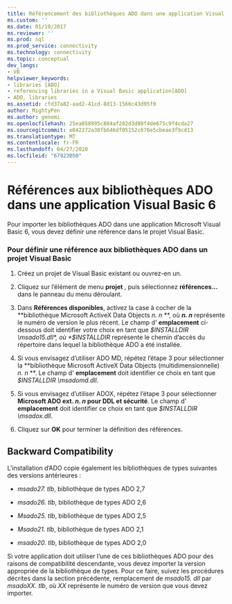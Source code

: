 ```yaml
---
title: Référencement des bibliothèques ADO dans une application Visual Basic 6 | Microsoft Docs
ms.custom: ''
ms.date: 01/19/2017
ms.reviewer: ''
ms.prod: sql
ms.prod_service: connectivity
ms.technology: connectivity
ms.topic: conceptual
dev_langs:
- VB
helpviewer_keywords:
- libraries [ADO]
- referencing libraries in a Visual Basic application[ADO]
- ADO, libraries
ms.assetid: cfd37a82-aad2-41cd-8d13-1566c43d95f0
author: MightyPen
ms.author: genemi
ms.openlocfilehash: 25ea858995c884af202d3d80f4de675c9f4cda27
ms.sourcegitcommit: e042272a38fb646df05152c676e5cbeae3f9cd13
ms.translationtype: MT
ms.contentlocale: fr-FR
ms.lasthandoff: 04/27/2020
ms.locfileid: "67923050"
---
```

# <a name="referencing-the-ado-libraries-in-a-visual-basic-6-application"></a>Références aux bibliothèques ADO dans une application Visual Basic 6
Pour importer les bibliothèques ADO dans une application Microsoft Visual Basic 6, vous devez définir une référence dans le projet Visual Basic.  
  
### <a name="to-set-a-reference-to-the-ado-libraries-in-a-visual-basic-project"></a>Pour définir une référence aux bibliothèques ADO dans un projet Visual Basic  
  
1.  Créez un projet de Visual Basic existant ou ouvrez-en un.  
  
2.  Cliquez sur l’élément de menu **projet** , puis sélectionnez **références...** dans le panneau du menu déroulant.  
  
3.  Dans **Références disponibles**, activez la case à cocher de la **bibliothèque Microsoft ActiveX Data Objects *n. n* **, où ***n. n*** représente le numéro de version le plus récent. Le champ d' **emplacement** ci-dessous doit identifier votre choix en tant que *$INSTALLDIR \msado15.dll*, où *$INSTALLDIR* représente le chemin d’accès du répertoire dans lequel la bibliothèque ADO a été installée.  
  
4.  Si vous envisagez d’utiliser ADO MD, répétez l’étape 3 pour sélectionner la **bibliothèque Microsoft ActiveX Data Objects (multidimensionnelle) *n. n* **. Le champ d' **emplacement** doit identifier ce choix en tant que *$INSTALLDIR \msadomd.dll*.  
  
5.  Si vous envisagez d’utiliser ADOX, répétez l’étape 3 pour sélectionner **Microsoft ADO ext. *n. n* pour DDL et sécurité**. Le champ d' **emplacement** doit identifier ce choix en tant que *$INSTALLDIR \msadox.dll*.  
  
6.  Cliquez sur **OK** pour terminer la définition des références.  
  
## <a name="backward-compatibility"></a>Backward Compatibility  
 L’installation d’ADO copie également les bibliothèques de types suivantes des versions antérieures :  
  
-   *msado27. tlb*, bibliothèque de types ADO 2,7  
  
-   *msado26. tlb*, bibliothèque de types ADO 2,6  
  
-   *Msado25. tlb*, bibliothèque de types ADO 2,5  
  
-   *Msado21. tlb*, bibliothèque de types ADO 2,1  
  
-   *msado20. tlb*, bibliothèque de types ADO 2,0  
  
 Si votre application doit utiliser l’une de ces bibliothèques ADO pour des raisons de compatibilité descendante, vous devez importer la version appropriée de la bibliothèque de types. Pour ce faire, suivez les procédures décrites dans la section précédente, remplacement de *msado15. dll* par *msadoXX. tlb*, où *XX* représente le numéro de version que vous devez importer.
